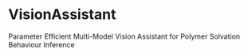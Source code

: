 # VisionAssistant
Parameter Efficient Multi-Model Vision Assistant for Polymer Solvation Behaviour Inference
